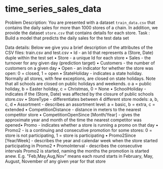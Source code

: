 # time_series_sales_data

Problem Description: 
You are presented with a dataset `train_data.csv` that contains the daily sales for
more than 1000 stores of a chain. In addition, we provide the dataset `store.csv` that
contains details for each store.
Task : Build a model that predicts the daily sales for the test data set

Data details:
Below we give you a brief description of the attributes of the CSV files:
train.csv and test.csv
• Id - an Id that represents a (Store, Date) duple within the test set
• Store - a unique Id for each store
• Sales - the turnover for any given day (prediction target)
• Customers - the number of customers on a given day
• Open - an indicator for whether the store was open: 0 = closed, 1 = open
• StateHoliday - indicates a state holiday. Normally all stores, with few exceptions,
are closed on state holidays. Note that all schools are closed on public holidays
and weekends.
o a = public holiday, b = Easter holiday, c = Christmas, 0 = None
• SchoolHoliday - indicates if the (Store, Date) was affected by the closure of public
schools
store.csv
• StoreType - differentiates between 4 different store models: a, b, c, d
• Assortment - describes an assortment level: a = basic, b = extra, c = extended
• CompetitionDistance - distance in meters to the nearest competitor store
• CompetitionOpenSince [Month/Year] - gives the approximate year and month of
the time the nearest competitor was opened• Promo - indicates whether a store is running a promo on that day
• Promo2 - is a continuing and consecutive promotion for some stores: 0 = store is
not participating, 1 = store is participating
• Promo2Since [Year/Week] - describes the year and calendar week when the store
started participating in Promo2
• PromoInterval - describes the consecutive intervals Promo2 is started, naming
the months the promotion is started anew. E.g. "Feb,May,Aug,Nov" means each
round starts in February, May, August, November of any given year for that store
